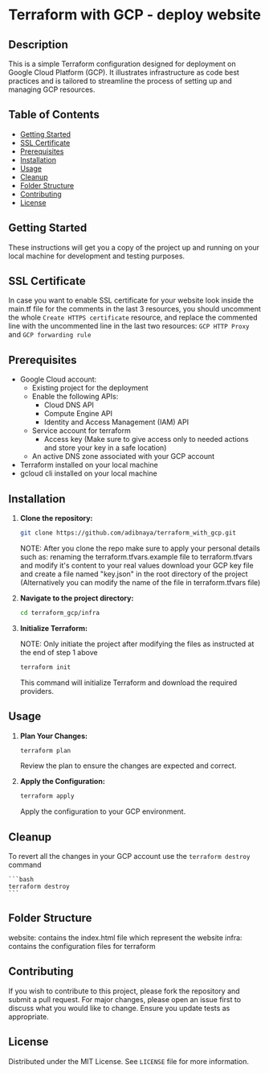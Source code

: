 # Terraform with GCP - deploy website

## Description

This is a simple Terraform configuration designed for deployment on Google Cloud Platform (GCP). It illustrates infrastructure as code best practices and is tailored to streamline the process of setting up and managing GCP resources.

## Table of Contents

- [Getting Started](#getting-started)
- [SSL Certificate](#ssl-certificate)
- [Prerequisites](#prerequisites)
- [Installation](#installation)
- [Usage](#usage)
- [Cleanup](#cleanup)
- [Folder Structure](#folder-structure)
- [Contributing](#contributing)
- [License](#license)

## Getting Started

These instructions will get you a copy of the project up and running on your local machine for development and testing purposes.

## SSL Certificate

In case you want to enable SSL certificate for your website look inside the main.tf file for the comments in the last 3 resources, you should uncomment the whole `Create HTTPS certificate` resource, and replace the commented line with the uncommented line in the last two resources: `GCP HTTP Proxy` and `GCP forwarding rule`

## Prerequisites

- Google Cloud account:
    - Existing project for the deployment
    - Enable the following APIs:
        - Cloud DNS API
	    - Compute Engine API
	    - Identity and Access Management (IAM) API
    - Service account for terraform
        - Access key (Make sure to give access only to needed actions and store your key in a safe location)
    - An active DNS zone associated with your GCP account
- Terraform installed on your local machine
- gcloud cli installed on your local machine

## Installation

1. **Clone the repository:**

    ```sh
    git clone https://github.com/adibnaya/terraform_with_gcp.git
    ```
    NOTE: After you clone the repo make sure to apply your personal details such as:
	renaming the terraform.tfvars.example file to terraform.tfvars and modify it's content to your real values
	download your GCP key file and create a file named "key.json" in the root directory of the project (Alternatively you can modify the name of the file in terraform.tfvars file)

2.  **Navigate to the project directory:**

    ```bash
    cd terraform_gcp/infra
    ```

3. **Initialize Terraform:**

    NOTE: Only initiate the project after modifying the files as instructed at the end of step 1 above

    ```sh
    terraform init
    ```

    This command will initialize Terraform and download the required providers.

## Usage

1. **Plan Your Changes:**

    ```sh
    terraform plan
    ```

    Review the plan to ensure the changes are expected and correct.

2. **Apply the Configuration:**

    ```sh
    terraform apply
    ```

    Apply the configuration to your GCP environment.

## Cleanup

To revert all the changes in your GCP account use the `terraform destroy` command

	```bash
    terraform destroy
    ```

## Folder Structure

website: contains the index.html file which represent the website
infra: contains the configuration files for terraform

## Contributing

If you wish to contribute to this project, please fork the repository and submit a pull request. For major changes, please open an issue first to discuss what you would like to change. Ensure you update tests as appropriate.

## License

Distributed under the MIT License. See `LICENSE` file for more information.
